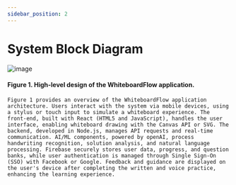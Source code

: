 ```yaml
---
sidebar_position: 2
---
```


# System Block Diagram
![image](https://github.com/user-attachments/assets/be83eca9-44c0-4e74-8ad7-820aa00c3baf)












#### Figure 1. High-level design of the WhiteboardFlow application.
    Figure 1 provides an overview of the WhiteboardFlow application architecture. Users interact with the system via mobile devices, using a stylus or touch input to simulate a whiteboard experience. The front-end, built with React (HTML5 and JavaScript), handles the user interface, enabling whiteboard drawing with the Canvas API or SVG. The backend, developed in Node.js, manages API requests and real-time communication. AI/ML components, powered by openAI, process handwriting recognition, solution analysis, and natural language processing. Firebase securely stores user data, progress, and question banks, while user authentication is managed through Single Sign-On (SSO) with Facebook or Google. Feedback and guidance are displayed on the user's device after completing the written and voice practice, enhancing the learning experience.



